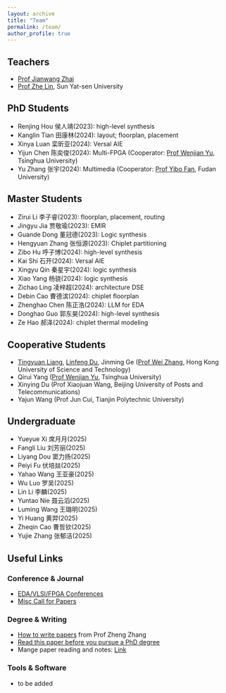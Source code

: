 ```yaml
---
layout: archive
title: "Team"
permalink: /team/
author_profile: true
---
```


## Teachers

- [Prof Jianwang Zhai](https://zhaijw18.github.io/)
- [Prof Zhe Lin](https://zlinaf.github.io/), Sun Yat-sen University

## PhD Students

- Renjing Hou 侯人靖(2023): high-level synthesis
- Kanglin Tian 田康林(2024): layout; floorplan, placement
- Xinya Luan 栾昕亚(2024): Versal AIE
- Yijun Chen 陈奕俊(2024): Multi-FPGA (Cooperator: [Prof Wenjian Yu](https://numbda.cs.tsinghua.edu.cn/~yuwj/intro_c.htm), Tsinghua University)
- Yu Zhang 张宇(2024): Multimedia (Cooperator: [Prof Yibo Fan](http://viplab.fudan.edu.cn/), Fudan University)

## Master Students

- Zirui Li 李子睿(2023): floorplan, placement, routing
- Jingyu Jia 贾敬瑜(2023): EMIR
- Guande Dong 董冠德(2023): Logic synthesis
- Hengyuan Zhang 张恒源(2023): Chiplet partitioning
- Zibo Hu 呼子博(2024): high-level synthesis
- Kai Shi 石开(2024): Versal AIE
- Xingyu Qin 秦星宇(2024): logic synthesis
- Xiao Yang 杨骁(2024): logic synthesis
- Zichao Ling 凌梓超(2024): architecture DSE
- Debin Cao 曹德滨(2024): chiplet floorplan
- Zhenghao Chen 陈正浩(2024): LLM for EDA
- Donghao Guo 郭东昊(2024): high-level synthesis
- Ze Hao 郝泽(2024): chiplet thermal modeling



## Cooperative Students

- [Tingyuan Liang](https://www.researchgate.net/profile/Tingyuan-Liang), [Linfeng Du](https://www.linkedin.cn/incareer/in/linfeng-du), Jinming Ge ([Prof Wei Zhang](https://seng.hkust.edu.hk/about/people/faculty/wei-zhang), Hong Kong University of Science and Technology)
- Qirui Yang ([Prof Wenjian Yu](https://numbda.cs.tsinghua.edu.cn/), Tsinghua University)
- Xinying Du (Prof Xiaojuan Wang, Beijing University of Posts and Telecommunications)
- Yajun Wang (Prof Jun Cui, Tianjin Polytechnic University)

## Undergraduate

- Yueyue Xi 席月月(2025)
- Fangli Liu 刘芳丽(2025)
- Liyang Dou 窦力扬(2025)
- Peiyi Fu 伏培燚(2025)
- Yahao Wang 王亚豪(2025)
- Wu Luo 罗吴(2025)
- Lin Li 李麟(2025)
- Yuntao Nie 聂云滔(2025)
- Luming Wang 王璐明(2025)
- Yi Huang 黄羿(2025)
- Zheqin Cao 曹哲钦(2025)
- Yujie Zhang 张郁洁(2025)


## Useful Links

### Conference & Journal

- [EDA/VLSI/FPGA Conferences](https://www.cse.chalmers.se/research/group/vlsi/conference/)
- [Misc Call for Papers](http://wikicfp.com/cfp/allcfp)

### Degree & Writing
- [How to write papers](https://web.ece.ucsb.edu/~zhengzhang/paper%20writing%20checklist_v2.pdf) from Prof Zheng Zhang
- [Read this paper before you pursue a PhD degree](https://www.cs.cmu.edu/~harchol/gradschooltalk.pdf)
- Mange paper reading and notes: [Link](https://readpaper.com)

### Tools & Software
- to be added